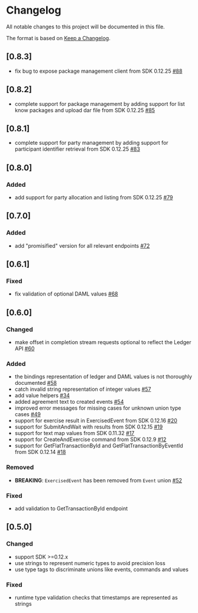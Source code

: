 # Changelog
All notable changes to this project will be documented in this file.

The format is based on [Keep a Changelog](https://keepachangelog.com/en/1.0.0/).

## [0.8.3]
- fix bug to expose package management client from SDK 0.12.25 [#88](https://github.com/digital-asset/daml-js/pull/88)

## [0.8.2]
- complete support for package management by adding support for list know packages and upload dar file from SDK 0.12.25 [#85](https://github.com/digital-asset/daml-js/pull/85)

## [0.8.1]
- complete support for party management by adding support for participant identifier retrieval from SDK 0.12.25 [#83](https://github.com/digital-asset/daml-js/pull/83)

## [0.8.0]
### Added
- add support for party allocation and listing from SDK 0.12.25 [#79](https://github.com/digital-asset/daml-js/issues/79)

## [0.7.0]
### Added
- add "promisified" version for all relevant endpoints [#72](https://github.com/digital-asset/daml-js/issues/72)

## [0.6.1]
### Fixed
- fix validation of optional DAML values [#68](https://github.com/digital-asset/daml-js/issues/68)

## [0.6.0]
### Changed
- make offset in completion stream requests optional to reflect the Ledger API [#60](https://github.com/digital-asset/daml-js/issues/60)

### Added
- the bindings representation of ledger and DAML values is not thoroughly documented [#58](https://github.com/digital-asset/daml-js/issues/58)
- catch invalid string representation of integer values [#57](https://github.com/digital-asset/daml-js/issues/57)
- add value helpers [#34](https://github.com/digital-asset/daml-js/issues/34)
- added agreement text to created events [#54](https://github.com/digital-asset/daml-js/issues/54)
- improved error messages for missing cases for unknown union type cases [#49](https://github.com/digital-asset/daml-js/issues/49)
- support for exercise result in ExercisedEvent from SDK 0.12.16 [#20](https://github.com/digital-asset/daml-js/issues/20)
- support for SubmitAndWait with results from SDK 0.12.15 [#19](https://github.com/digital-asset/daml-js/issues/19)
- support for text map values from SDK 0.11.32 [#17](https://github.com/digital-asset/daml-js/issues/17)
- support for CreateAndExercise command from SDK 0.12.9 [#12](https://github.com/digital-asset/daml-js/issues/12)
- support for GetFlatTransactionById and GetFlatTransactionByEventId from SDK 0.12.14 [#18](https://github.com/digital-asset/daml-js/issues/18)

### Removed
- **BREAKING**: `ExercisedEvent` has been removed from `Event` union [#52](https://github.com/digital-asset/daml-js/issues/52)

### Fixed
- add validation to GetTransactionById endpoint

## [0.5.0]
### Changed
- support SDK >=0.12.x
- use strings to represent numeric types to avoid precision loss
- use type tags to discriminate unions like events, commands and values

### Fixed
- runtime type validation checks that timestamps are represented as strings

